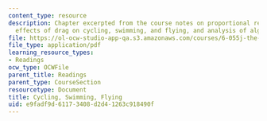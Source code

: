 ```yaml
---
content_type: resource
description: Chapter excerpted from the course notes on proportional reasoning, the
  effects of drag on cycling, swimming, and flying, and analysis of algorithms.
file: https://ol-ocw-studio-app-qa.s3.amazonaws.com/courses/6-055j-the-art-of-approximation-in-science-and-engineering-spring-2008/e9fadf9d61173408d2d41263c918490f_mar05.pdf
file_type: application/pdf
learning_resource_types:
- Readings
ocw_type: OCWFile
parent_title: Readings
parent_type: CourseSection
resourcetype: Document
title: Cycling, Swimming, Flying
uid: e9fadf9d-6117-3408-d2d4-1263c918490f
---
```

